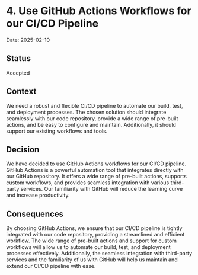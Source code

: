# 4. Use GitHub Actions Workflows for our CI/CD Pipeline

Date: 2025-02-10

## Status

Accepted

## Context

We need a robust and flexible CI/CD pipeline to automate our build, test, and deployment processes. The chosen solution should integrate seamlessly with our code repository, provide a wide range of pre-built actions, and be easy to configure and maintain. Additionally, it should support our existing workflows and tools.

## Decision

We have decided to use GitHub Actions workflows for our CI/CD pipeline. GitHub Actions is a powerful automation tool that integrates directly with our GitHub repository. It offers a wide range of pre-built actions, supports custom workflows, and provides seamless integration with various third-party services. Our  familiarity with GitHub will reduce the learning curve and increase productivity.

## Consequences

By choosing GitHub Actions, we ensure that our CI/CD pipeline is tightly integrated with our code repository, providing a streamlined and efficient workflow. The wide range of pre-built actions and support for custom workflows will allow us to automate our build, test, and deployment processes effectively. Additionally, the seamless integration with third-party services and the familiarity of us with GitHub will help us maintain and extend our CI/CD pipeline with ease.